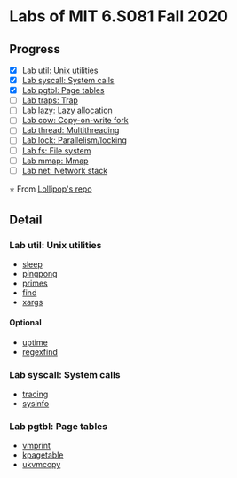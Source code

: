 # Labs of MIT 6.S081 Fall 2020

## Progress

- [x] [Lab util: Unix utilities](https://github.com/foyoodo/xv6-labs-2020/tree/util)
- [x] [Lab syscall: System calls](https://github.com/foyoodo/xv6-labs-2020/tree/syscall)
- [x] [Lab pgtbl: Page tables](https://github.com/foyoodo/xv6-labs-2020/tree/pgtbl)
- [ ] [Lab traps: Trap](https://github.com/foyoodo/xv6-labs-2020/tree/traps)
- [ ] [Lab lazy: Lazy allocation](https://github.com/foyoodo/xv6-labs-2020/tree/lazy)
- [ ] [Lab cow: Copy-on-write fork](https://github.com/foyoodo/xv6-labs-2020/tree/cow)
- [ ] [Lab thread: Multithreading](https://github.com/foyoodo/xv6-labs-2020/tree/thread)
- [ ] [Lab lock: Parallelism/locking](https://github.com/foyoodo/xv6-labs-2020/tree/lock)
- [ ] [Lab fs: File system](https://github.com/foyoodo/xv6-labs-2020/tree/fs)
- [ ] [Lab mmap: Mmap](https://github.com/foyoodo/xv6-labs-2020/tree/mmap)
- [ ] [Lab net: Network stack](https://github.com/foyoodo/xv6-labs-2020/tree/net)

⭐️ From [Lollipop's repo](https://github.com/gaofanfei/xv6-riscv-fall20)

## Detail

### Lab util: Unix utilities

- [sleep](https://github.com/foyoodo/xv6-labs-2020/commit/aa8d91d5112c73840496902fd96701bf7997564e)
- [pingpong](https://github.com/foyoodo/xv6-labs-2020/commit/f5693b044e5fbeabcee743f3e4c2e8b9a69d7c86)
- [primes](https://github.com/foyoodo/xv6-labs-2020/commit/1d04c1080b3b16756bace37f9b25363eeff9d93b)
- [find](https://github.com/foyoodo/xv6-labs-2020/commit/285299dcf16d23bf7fdcd460cc314e658766a358)
- [xargs](https://github.com/foyoodo/xv6-labs-2020/commit/a1ceb896b259847d66143c75478f654ec8c2cf61)

#### Optional

- [uptime](https://github.com/foyoodo/xv6-labs-2020/commit/0318941645e6f15c9061009b0f40f753c42fbcbc)
- [regexfind](https://github.com/foyoodo/xv6-labs-2020/commit/5638b40bf96cc5ffbba7b7a4677aca6ce9c3bb65)

### Lab syscall: System calls

- [tracing](https://github.com/foyoodo/xv6-labs-2020/commit/9b484395a60140b52a562810b610ba9ab61a2ab2)
- [sysinfo](https://github.com/foyoodo/xv6-labs-2020/commit/03893010ad44fe74fa3f5609fc97049bea9c02d8)

### Lab pgtbl: Page tables

- [vmprint](https://github.com/foyoodo/xv6-labs-2020/commit/5d14570069535d72f68c1be579bfc107e799b09b)
- [kpagetable](https://github.com/foyoodo/xv6-labs-2020/commit/758490d2a9369c03de43790b461ccb46c22aae9c)
- [ukvmcopy](https://github.com/foyoodo/xv6-labs-2020/commit/0c53a283ab746559a1f86a1c91a2150689b3fa0e)
